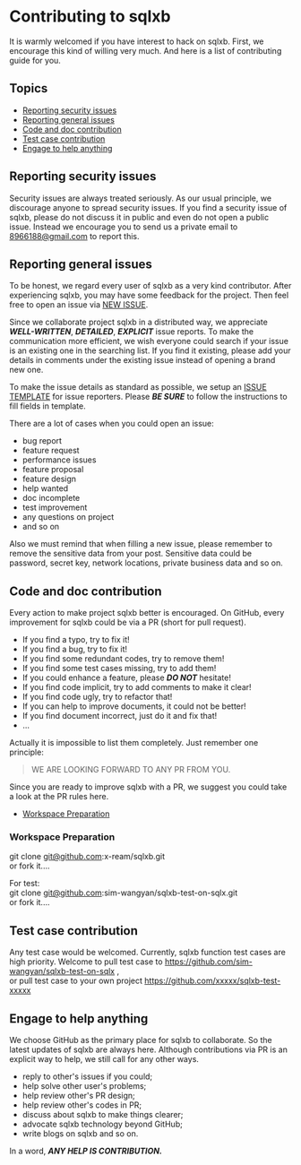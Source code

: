 # Contributing to sqlxb

It is warmly welcomed if you have interest to hack on sqlxb. First, we encourage this kind of willing very much. And here is a list of contributing guide for you.


## Topics

* [Reporting security issues](#reporting-security-issues)
* [Reporting general issues](#reporting-general-issues)
* [Code and doc contribution](#code-and-doc-contribution)
* [Test case contribution](#test-case-contribution)
* [Engage to help anything](#engage-to-help-anything)

## Reporting security issues

Security issues are always treated seriously. As our usual principle, we discourage anyone to spread security issues. If you find a security issue of sqlxb, please do not discuss it in public and even do not open a public issue. Instead we encourage you to send us a private email to  [8966188@gmail.com](mailto:8966188@gmail.com) to report this.

## Reporting general issues

To be honest, we regard every user of sqlxb as a very kind contributor. After experiencing sqlxb, you may have some feedback for the project. Then feel free to open an issue via [NEW ISSUE](https://github.com/x-ream/sqlxb/issues/new/choose).

Since we collaborate project sqlxb in a distributed way, we appreciate ***WELL-WRITTEN***, ***DETAILED***, ***EXPLICIT*** issue reports. To make the communication more efficient, we wish everyone could search if your issue is an existing one in the searching list. If you find it existing, please add your details in comments under the existing issue instead of opening a brand new one.

To make the issue details as standard as possible, we setup an [ISSUE TEMPLATE](./.github/ISSUE_TEMPLATE) for issue reporters. Please ***BE SURE*** to follow the instructions to fill fields in template.

There are a lot of cases when you could open an issue:

* bug report
* feature request
* performance issues
* feature proposal
* feature design
* help wanted
* doc incomplete
* test improvement
* any questions on project
* and so on

Also we must remind that when filling a new issue, please remember to remove the sensitive data from your post. Sensitive data could be password, secret key, network locations, private business data and so on.

## Code and doc contribution

Every action to make project sqlxb better is encouraged. On GitHub, every improvement for sqlxb could be via a PR (short for pull request).

* If you find a typo, try to fix it!
* If you find a bug, try to fix it!
* If you find some redundant codes, try to remove them!
* If you find some test cases missing, try to add them!
* If you could enhance a feature, please ***DO NOT*** hesitate!
* If you find code implicit, try to add comments to make it clear!
* If you find code ugly, try to refactor that!
* If you can help to improve documents, it could not be better!
* If you find document incorrect, just do it and fix that!
* ...

Actually it is impossible to list them completely. Just remember one principle:

> WE ARE LOOKING FORWARD TO ANY PR FROM YOU.

Since you are ready to improve sqlxb with a PR, we suggest you could take a look at the PR rules here.

* [Workspace Preparation](#workspace-preparation)

### Workspace Preparation

git clone git@github.com:x-ream/sqlxb.git <br>
or fork it....

For test: <br>
git clone git@github.com:sim-wangyan/sqlxb-test-on-sqlx.git <br>
or fork it....

## Test case contribution

Any test case would be welcomed. Currently, sqlxb function test cases are high priority.
Welcome to pull test case to https://github.com/sim-wangyan/sqlxb-test-on-sqlx , <br>
or pull test case to your own project https://github.com/xxxxx/sqlxb-test-xxxxx

## Engage to help anything

We choose GitHub as the primary place for sqlxb to collaborate. So the latest updates of sqlxb are always here. Although contributions via PR is an explicit way to help, we still call for any other ways.

* reply to other's issues if you could;
* help solve other user's problems;
* help review other's PR design;
* help review other's codes in PR;
* discuss about sqlxb to make things clearer;
* advocate sqlxb technology beyond GitHub;
* write blogs on sqlxb and so on.


In a word, ***ANY HELP IS CONTRIBUTION.***
